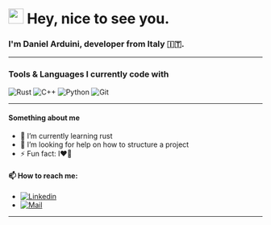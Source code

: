 ### <h1><img src="https://emojis.slackmojis.com/emojis/images/1531849430/4246/blob-sunglasses.gif?1531849430" width="30"/> Hey, nice to see you.</h1>

### I'm Daniel Arduini, developer from Italy 🇮🇹.

---

### Tools & Languages I currently code with
<p>
  <img alt="Rust" src="https://img.shields.io/badge/-Rust-F05032?style=flat-square&logo=rust&logoColor=white" />
  <img alt="C++" src="https://img.shields.io/badge/-C++-00599C?style=flat-square&logo=C&logoColor=white" />
  <img alt="Python" src="https://img.shields.io/badge/-Python-356D9A?style=flat-square&logo=python&logoColor=white" />
  <img alt="Git" src="https://img.shields.io/badge/-Git-F05032?style=flat-square&logo=git&logoColor=white" />
</p>

---

#### Something about me
- 🌱 I’m currently learning rust
- 🤔 I’m looking for help on how to structure a project
- ⚡ Fun fact: I❤️🏀

#### 📫 How to reach me: 
- [<img alt="Linkedin" src="https://img.shields.io/badge/-Linkedin%3A%20daniel--arduini-%230077B5.svg?&style=flat-square&logo=linkedin&logoColor=white" />][linkedin]
- [<img alt="Mail" src="https://img.shields.io/badge/-Mail%3A%20danielarduini47@gmail.com-%23D74C41.svg?&style=flat-square&logo=gmail&logoColor=white" />][mail]

[linkedin]: https://it.linkedin.com/in/daniel-arduini
[mail]: mailto:danielarduini47@gmail.com

---
